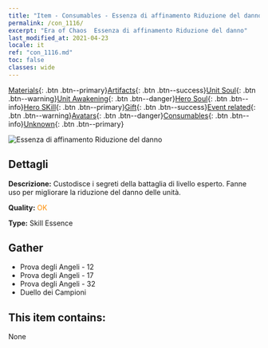 ```yaml
---
title: "Item - Consumables - Essenza di affinamento Riduzione del danno"
permalink: /con_1116/
excerpt: "Era of Chaos  Essenza di affinamento Riduzione del danno"
last_modified_at: 2021-04-23
locale: it
ref: "con_1116.md"
toc: false
classes: wide
---
```

 [Materials](/ItemsIT/){: .btn .btn--primary}[Artifacts](/ItemsIT/Artifacts/){: .btn .btn--success}[Unit Soul](/ItemsIT/UnitSoul/){: .btn .btn--warning}[Unit Awakening](/ItemsIT/UnitAwakening/){: .btn .btn--danger}[Hero Soul](/ItemsIT/HeroSoul/){: .btn .btn--info}[Hero SKill](/ItemsIT/HeroSkill/){: .btn .btn--primary}[Gift](/ItemsIT/Gift/){: .btn .btn--success}[Event related](/ItemsIT/Events/){: .btn .btn--warning}[Avatars](/ItemsIT/Avatars/){: .btn .btn--danger}[Consumables](/ItemsIT/Consumables/){: .btn .btn--info}[Unknown](/ItemsIT/Unknown/){: .btn .btn--primary}

 ![Essenza di affinamento Riduzione del danno](/images/t/i_7007.png)

## Dettagli
 **Descrizione:** Custodisce i segreti della battaglia di livello esperto. Fanne uso per migliorare la riduzione del danno delle unità.

 **Quality:** <span style="color: #FF8C00">OK</span>

 **Type:** Skill Essence

## Gather

*    Prova degli Angeli - 12 
*    Prova degli Angeli - 17 
*    Prova degli Angeli - 32 
*    Duello dei Campioni 

## This item contains:

  None

